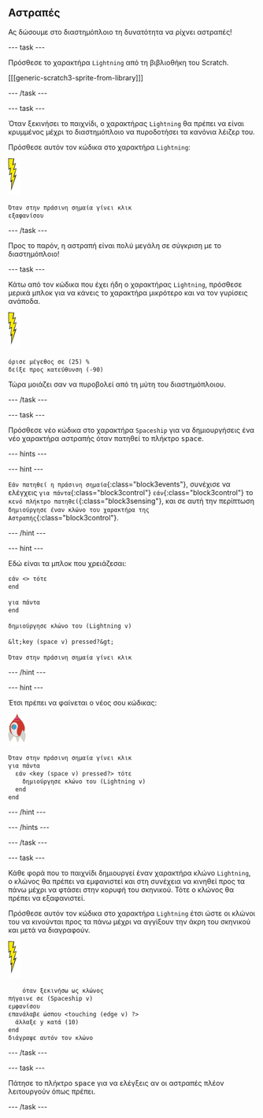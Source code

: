 ## Αστραπές

Ας δώσουμε στο διαστημόπλοιο τη δυνατότητα να ρίχνει αστραπές!

--- task ---

Πρόσθεσε το χαρακτήρα `Lightning` από τη βιβλιοθήκη του Scratch.

[[[generic-scratch3-sprite-from-library]]]

--- /task ---

--- task ---

Όταν ξεκινήσει το παιχνίδι, ο χαρακτήρας `Lightning` θα πρέπει να είναι κρυμμένος μέχρι το διαστημόπλοιο να πυροδοτήσει τα κανόνια λέιζερ του.

Πρόσθεσε αυτόν τον κώδικα στο χαρακτήρα `Lightning`:

![χαρακτήρας αστραπής](images/lightning-sprite.png)

```blocks3
Όταν στην πράσινη σημαία γίνει κλικ
εξαφανίσου
```

--- /task ---

Προς το παρόν, η αστραπή είναι πολύ μεγάλη σε σύγκριση με το διαστημόπλοιο!

--- task ---

Κάτω από τον κώδικα που έχει ήδη ο χαρακτήρας `Lightning`, πρόσθεσε μερικά μπλοκ για να κάνεις το χαρακτήρα μικρότερο και να τον γυρίσεις ανάποδα.

![χαρακτήρας αστραπής](images/lightning-sprite.png)

```blocks3
όρισε μέγεθος σε (25) %
δείξε προς κατεύθυνση (-90)
```

Τώρα μοιάζει σαν να πυροβολεί από τη μύτη του διαστημόπλοιου.

--- /task ---

--- task ---

Πρόσθεσε νέο κώδικα στο χαρακτήρα `Spaceship` για να δημιουργήσεις ένα νέο χαρακτήρα αστραπής όταν πατηθεί το πλήκτρο <kbd>space</kbd>.

--- hints ---


--- hint ---

`Εάν πατηθεί η πράσινη σημαία`{:class="block3events"}, συνέχισε να ελέγχεις `για πάντα`{:class="block3control"} `εάν`{:class="block3control"} το `κενό πλήκτρο πατηθεί`{:class="block3sensing"}, και σε αυτή την περίπτωση `δημιούργησε έναν κλώνο του χαρακτήρα της Αστραπής`{:class="block3control"}.

--- /hint ---

--- hint ---

Εδώ είναι τα μπλοκ που χρειάζεσαι:

```blocks3
εάν <> τότε
end

για πάντα
end

δημιούργησε κλώνο του (Lightning v)

&lt;key (space v) pressed?&gt;

Όταν στην πράσινη σημαία γίνει κλικ
```

--- /hint ---

--- hint ---

Έτσι πρέπει να φαίνεται ο νέος σου κώδικας:

![χαρακτήρας πύραυλου](images/rocket-sprite.png)

```blocks3
Όταν στην πράσινη σημαία γίνει κλικ
για πάντα 
  εάν <key (space v) pressed?> τότε 
    δημιούργησε κλώνο του (Lightning v)
  end
end
```

--- /hint ---

--- /hints ---

--- /task ---

--- task ---

Κάθε φορά που το παιχνίδι δημιουργεί έναν χαρακτήρα κλώνο `Lightning`, ο κλώνος θα πρέπει να εμφανιστεί και στη συνέχεια να κινηθεί προς τα πάνω μέχρι να φτάσει στην κορυφή του σκηνικού. Τότε ο κλώνος θα πρέπει να εξαφανιστεί.

Πρόσθεσε αυτόν τον κώδικα στο χαρακτήρα `Lightning` έτσι ώστε οι κλώνοι του να κινούνται προς τα πάνω μέχρι να αγγίξουν την άκρη του σκηνικού και μετά να διαγραφούν.

![χαρακτήρας αστραπής](images/lightning-sprite.png)

```blocks3
    όταν ξεκινήσω ως κλώνος
πήγαινε σε (Spaceship v)
εμφανίσου
επανάλαβε ώσπου <touching (edge v) ?> 
  άλλαξε y κατά (10)
end
διάγραψε αυτόν τον κλώνο
```

--- /task ---

--- task ---

Πάτησε το πλήκτρο <kbd>space</kbd> για να ελέγξεις αν οι αστραπές πλέον λειτουργούν όπως πρέπει.

--- /task ---